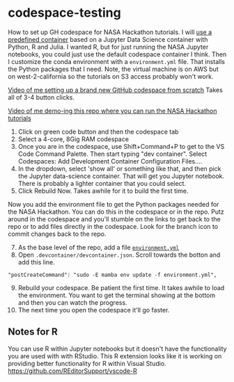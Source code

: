 # codespace-testing

How to set up GH codespace for NASA Hackathon tutorials. I will [use a predefined container](https://docs.github.com/en/codespaces/setting-up-your-project-for-codespaces/configuring-codespaces-for-your-project#using-a-predefined-container-configuration) based on a Jupyter Data Science container with Python, R and Julia. I wanted R, but for just running the NASA Jupyter notebooks, you could just use the default codespace container I think. Then I customize the conda environment with a `environment.yml` file. That installs the Python packages that I need. Note, the virtual machine is on AWS but on west-2-california so the tutorials on S3 access probably won't work.

[Video of me setting up a brand new GitHub codespace from scratch](https://youtu.be/h7QLx2isrw4) Takes all of 3-4 button clicks.

[Video of me demo-ing this repo where you can run the NASA Hackathon tutorials](https://youtu.be/RIchFX_gYb0)

1. Click on green code button and then the codespace tab
2. Select a 4-core, 8Gig RAM codespace
3. Once you are in the codespace, use Shift+Command+P to get to the  VS Code Command Palette. Then start typing "dev container". Select Codespaces: Add Development Container Configuration Files....
4. In the dropdown, select 'show all' or something like that, and then pick the Jupyter data-science container. That will get you Jupyter notebook. There is probably a lighter container that you could select.
5. Click Rebuild Now. Takes awhile for it to build the first time.

Now you add the environment file to get the Python packages needed for the NASA Hackathon. You can do this in the codespace or in the repo. Putz around in the codespace and you'll stumble on the links to get back to the repo or to add files directly in the codespace. Look for the branch icon to commit changes back to the repo.

7. As the base level of the repo, add a file [`environment.yml`](https://github.com/Openscapes/codespace-testing/blob/main/environment.yml)
8. Open `.devcontainer/devcontainer.json`. Scroll towards the botton and add this line.
```
"postCreateCommand": "sudo -E mamba env update -f environment.yml",
```

9. Rebuild your codespace. Be patient the first time. It takes awhile to load the environment. You want to get the terminal showing at the bottom and then you can watch the progress.
10. The next time you open the codespace it'll go faster.


## Notes for R

You can use R within Jupyter notebooks but it doesn't have the functionality you are used with with RStudio. This R extension looks like it is working on providing better functionality for R within Visual Studio. https://github.com/REditorSupport/vscode-R
